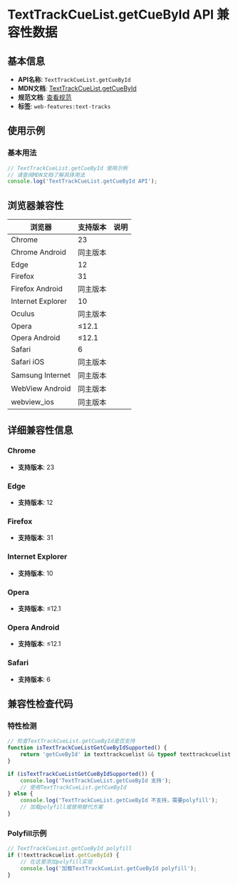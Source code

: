 # TextTrackCueList.getCueById API 兼容性数据

## 基本信息

- **API名称**: `TextTrackCueList.getCueById`
- **MDN文档**: [TextTrackCueList.getCueById](https://developer.mozilla.org/docs/Web/API/TextTrackCueList/getCueById)
- **规范文档**: [查看规范](https://html.spec.whatwg.org/multipage/media.html#dom-texttrackcuelist-getcuebyid)
- **标签**: `web-features:text-tracks`

## 使用示例

### 基本用法

```javascript
// TextTrackCueList.getCueById 使用示例
// 请查阅MDN文档了解具体用法
console.log('TextTrackCueList.getCueById API');
```

## 浏览器兼容性

| 浏览器 | 支持版本 | 说明 |
|--------|----------|------|
| Chrome | 23 |  |
| Chrome Android | 同主版本 |  |
| Edge | 12 |  |
| Firefox | 31 |  |
| Firefox Android | 同主版本 |  |
| Internet Explorer | 10 |  |
| Oculus | 同主版本 |  |
| Opera | ≤12.1 |  |
| Opera Android | ≤12.1 |  |
| Safari | 6 |  |
| Safari iOS | 同主版本 |  |
| Samsung Internet | 同主版本 |  |
| WebView Android | 同主版本 |  |
| webview_ios | 同主版本 |  |

## 详细兼容性信息

### Chrome

- **支持版本**: 23

### Edge

- **支持版本**: 12

### Firefox

- **支持版本**: 31

### Internet Explorer

- **支持版本**: 10

### Opera

- **支持版本**: ≤12.1

### Opera Android

- **支持版本**: ≤12.1

### Safari

- **支持版本**: 6

## 兼容性检查代码

### 特性检测

```javascript
// 检查TextTrackCueList.getCueById是否支持
function isTextTrackCueListGetCueByIdSupported() {
    return 'getCueById' in texttrackcuelist && typeof texttrackcuelist.getCueById === 'function';
}

if (isTextTrackCueListGetCueByIdSupported()) {
    console.log('TextTrackCueList.getCueById 支持');
    // 使用TextTrackCueList.getCueById
} else {
    console.log('TextTrackCueList.getCueById 不支持，需要polyfill');
    // 加载polyfill或使用替代方案
}
```

### Polyfill示例

```javascript
// TextTrackCueList.getCueById polyfill
if (!texttrackcuelist.getCueById) {
    // 在这里添加polyfill实现
    console.log('加载TextTrackCueList.getCueById polyfill');
}
```

